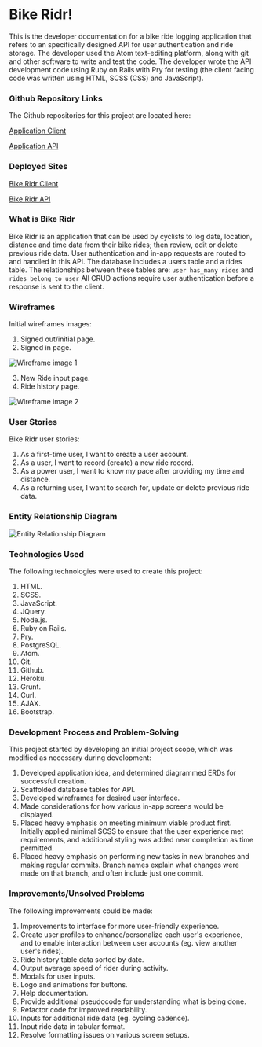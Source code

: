 # Bike Ridr!

This is the developer documentation for a bike ride logging application that refers to an specifically designed API for user authentication and ride storage. The developer used the Atom text-editing platform, along with git and other software to write and test the code. The developer wrote the API development code using Ruby on Rails with Pry for testing (the client facing code was written using HTML, SCSS (CSS) and JavaScript).

### Github Repository Links
The Github repositories for this project are located here:

[Application Client](https://github.com/carlojacob/bike-ridr-client)

[Application API](https://github.com/carlojacob/bike-ridr-api)

### Deployed Sites
[Bike Ridr Client](https://carlojacob.github.io/bike-ridr-client/)

[Bike Ridr API](https://bike-ridr-api.herokuapp.com/)

### What is Bike Ridr
Bike Ridr is an application that can be used by cyclists to log date, location, distance and time data from their bike rides; then review, edit or delete previous ride data. User authentication and in-app requests are routed to and handled in this API. The database includes a users table and a rides table. The relationships between these tables are: `user has_many rides` and `rides belong_to user` All CRUD actions require user authentication before a response is sent to the client.

### Wireframes
Initial wireframes images:
1. Signed out/initial page.
2. Signed in page.

![Wireframe image 1](https://i.imgur.com/s7Dczmr.jpg "Wireframe Image 1")

3. New Ride input page.
4. Ride history page.

![Wireframe image 2](https://i.imgur.com/5AZvv3k.jpg "Wireframe Image 2")

### User Stories
Bike Ridr user stories:
1. As a first-time user, I want to create a user account.
2. As a user, I want to record (create) a new ride record.
3. As a power user, I want to know my pace after providing my time and distance.
4. As a returning user, I want to search for, update or delete previous ride data.

### Entity Relationship Diagram
![Entity Relationship Diagram](https://i.imgur.com/g2wHJVo.jpg "Entity Relationship Diagram")

### Technologies Used
The following technologies were used to create this project:
1. HTML.
2. SCSS.
3. JavaScript.
4. JQuery.
5. Node.js.
6. Ruby on Rails.
7. Pry.
8. PostgreSQL.
9. Atom.
10. Git.
11. Github.
12. Heroku.
13. Grunt.
14. Curl.
15. AJAX.
16. Bootstrap.

### Development Process and Problem-Solving
This project started by developing an initial project scope, which was modified as necessary during development:
1. Developed application idea, and determined diagrammed ERDs for successful creation.
2. Scaffolded database tables for API.
3. Developed wireframes for desired user interface.
4. Made considerations for how various in-app screens would be displayed.
5. Placed heavy emphasis on meeting minimum viable product first. Initially applied minimal SCSS to ensure that the user experience met requirements, and additional styling was added near completion as time permitted.
6. Placed heavy emphasis on performing new tasks in new branches and making regular commits. Branch names explain what changes were made on that branch, and often include just one commit.

### Improvements/Unsolved Problems
The following improvements could be made:
1. Improvements to interface for more user-friendly experience.
2. Create user profiles to enhance/personalize each user's experience, and to enable interaction between user accounts (eg. view another user's rides).
3. Ride history table data sorted by date.
4. Output average speed of rider during activity.
5. Modals for user inputs.
6. Logo and animations for buttons.
7. Help documentation.
8. Provide additional pseudocode for understanding what is being done.
9. Refactor code for improved readability.
10. Inputs for additional ride data (eg. cycling cadence).
11. Input ride data in tabular format.
12. Resolve formatting issues on various screen setups.
